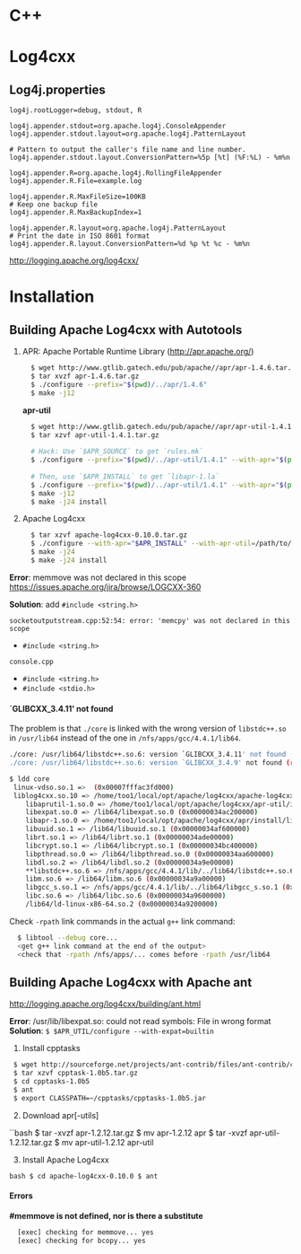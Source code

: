 C++
===

# Log4cxx

## Log4j.properties

```
log4j.rootLogger=debug, stdout, R

log4j.appender.stdout=org.apache.log4j.ConsoleAppender
log4j.appender.stdout.layout=org.apache.log4j.PatternLayout

# Pattern to output the caller's file name and line number.
log4j.appender.stdout.layout.ConversionPattern=%5p [%t] (%F:%L) - %m%n

log4j.appender.R=org.apache.log4j.RollingFileAppender
log4j.appender.R.File=example.log

log4j.appender.R.MaxFileSize=100KB
# Keep one backup file
log4j.appender.R.MaxBackupIndex=1

log4j.appender.R.layout=org.apache.log4j.PatternLayout
# Print the date in ISO 8601 format
log4j.appender.R.layout.ConversionPattern=%d %p %t %c - %m%n
```

http://logging.apache.org/log4cxx/

# Installation

## Building Apache Log4cxx with Autotools

1. APR: Apache Portable Runtime Library (http://apr.apache.org/)

   ```bash
     $ wget http://www.gtlib.gatech.edu/pub/apache//apr/apr-1.4.6.tar.gz
     $ tar xvzf apr-1.4.6.tar.gz
     $ ./configure --prefix="$(pwd)/../apr/1.4.6"
     $ make -j12
   ```
   
   **apr-util**
   ```bash
     $ wget http://www.gtlib.gatech.edu/pub/apache//apr/apr-util-1.4.1.tar.gz
     $ tar xzvf apr-util-1.4.1.tar.gz
     
     # Hack: Use `$APR_SOURCE` to get `rules.mk`
     $ ./configure --prefix="$(pwd)/../apr-util/1.4.1" --with-apr="$(pwd)/../apr-1.4.6"
     
     # Then, use `$APR_INSTALL` to get `libapr-1.la`
     $ ./configure --prefix="$(pwd)/../apr-util/1.4.1" --with-apr="$(pwd)/../apr/1.4.6"
     $ make -j12
     $ make -j24 install
   ```

2. Apache Log4cxx

   ```bash
     $ tar xzvf apache-log4cxx-0.10.0.tar.gz
     $ ./configure --with-apr="$APR_INSTALL" --with-apr-util=/path/to/apr-util/install
     $ make -j24
     $ make -j24 install
   ```

**Error**: memmove was not declared in this scope https://issues.apache.org/jira/browse/LOGCXX-360

**Solution**: add `#include <string.h>`

  `socketoutputstream.cpp:52:54: error: 'memcpy' was not declared in this scope`
  + `#include <string.h>`

  `console.cpp`
  + `#include <string.h>`
  + `#include <stdio.h>`

#### `GLIBCXX_3.4.11' not found

The problem is that `./core` is linked with the wrong version of `libstdc++.so` in `/usr/lib64`
instead of the one in `/nfs/apps/gcc/4.4.1/lib64`.

```bash
./core: /usr/lib64/libstdc++.so.6: version `GLIBCXX_3.4.11' not found (required by /home/too1/local/opt/apache/log4cxx/apache-log4cxx-0.10.0/../0.10.0/lib/liblog4cxx.so.10)
./core: /usr/lib64/libstdc++.so.6: version `GLIBCXX_3.4.9' not found (required by /home/too1/local/opt/apache/log4cxx/apache-log4cxx-0.10.0/../0.10.0/lib/liblog4cxx.so.10)
```

```bash
$ ldd core
 linux-vdso.so.1 =>  (0x00007fffac3fd000)
 liblog4cxx.so.10 => /home/too1/local/opt/apache/log4cxx/apache-log4cxx-0.10.0/../0.10.0/lib/liblog4cxx.so.10 (0x00002b5aa12cb000)
	libaprutil-1.so.0 => /home/too1/local/opt/apache/log4cxx/apr-util/install/lib/libaprutil-1.so.0 (0x00002b5aa16b0000)
	libexpat.so.0 => /lib64/libexpat.so.0 (0x00000034ac200000)
	libapr-1.so.0 => /home/too1/local/opt/apache/log4cxx/apr/install/lib/libapr-1.so.0 (0x00002b5aa18fb000)
	libuuid.so.1 => /lib64/libuuid.so.1 (0x00000034af600000)
	librt.so.1 => /lib64/librt.so.1 (0x00000034ade00000)
	libcrypt.so.1 => /lib64/libcrypt.so.1 (0x00000034bc400000)
	libpthread.so.0 => /lib64/libpthread.so.0 (0x00000034aa600000)
	libdl.so.2 => /lib64/libdl.so.2 (0x00000034a9e00000)
	**libstdc++.so.6 => /nfs/apps/gcc/4.4.1/lib/../lib64/libstdc++.so.6 (0x00002b5aa1b29000)**
	libm.so.6 => /lib64/libm.so.6 (0x00000034a9a00000)
	libgcc_s.so.1 => /nfs/apps/gcc/4.4.1/lib/../lib64/libgcc_s.so.1 (0x00002b5aa1e34000)
	libc.so.6 => /lib64/libc.so.6 (0x00000034a9600000)
	/lib64/ld-linux-x86-64.so.2 (0x00000034a9200000)
```

Check `-rpath` link commands in the actual `g++` link command:

```bash
  $ libtool --debug core...
  <get g++ link command at the end of the output>
  <check that -rpath /nfs/apps/... comes before -rpath /usr/lib64
```

## Building Apache Log4cxx with Apache ant
http://logging.apache.org/log4cxx/building/ant.html

**Error**:
/usr/lib/libexpat.so: could not read symbols: File in wrong format
**Solution**:
 `$ $APR_UTIL/configure --with-expat=builtin`

1. Install cpptasks

```bash
 $ wget http://sourceforge.net/projects/ant-contrib/files/ant-contrib/cpptasks-1.0-beta5/cpptasks-1.0b5.tar.gz/download
 $ tar xzvf cpptask-1.0b5.tar.gz
 $ cd cpptasks-1.0b5
 $ ant
 $ export CLASSPATH=~/cpptasks/cpptasks-1.0b5.jar
```

2. Download apr[-utils]

``bash
 $ tar -xvzf apr-1.2.12.tar.gz
 $ mv apr-1.2.12 apr
 $ tar -xvzf apr-util-1.2.12.tar.gz
 $ mv apr-util-1.2.12 apr-util

3. Install Apache Log4cxx

``bash
 $ cd apache-log4cxx-0.10.0
 $ ant
``

#### Errors
**\#memmove is not defined, nor is there a substitute**
```bash
  [exec] checking for memmove... yes
  [exec] checking for bcopy... yes
```